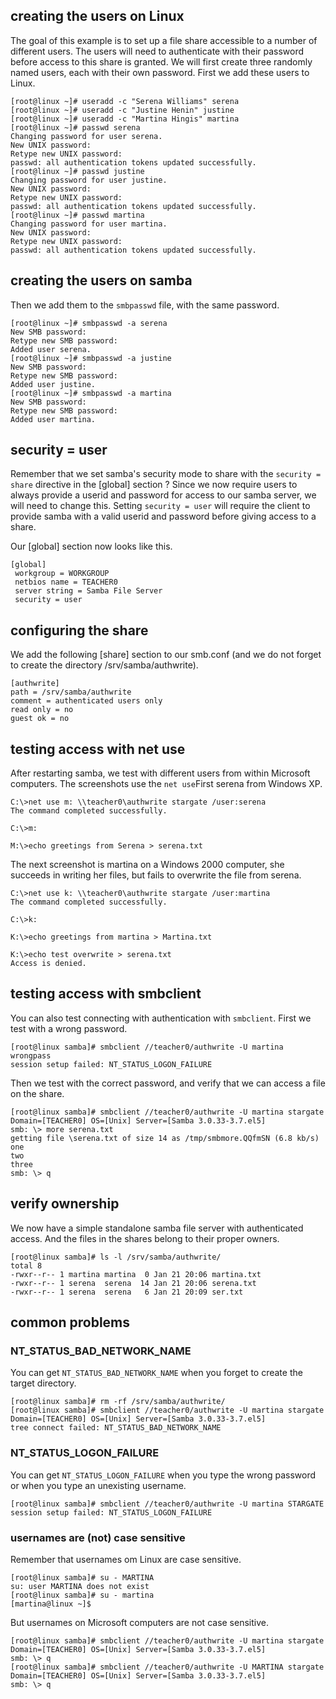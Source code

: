 ## creating the users on Linux

The goal of this example is to set up a file share accessible to a
number of different users. The users will need to authenticate with
their password before access to this share is granted. We will first
create three randomly named users, each with their own password. First
we add these users to Linux.

    [root@linux ~]# useradd -c "Serena Williams" serena
    [root@linux ~]# useradd -c "Justine Henin" justine
    [root@linux ~]# useradd -c "Martina Hingis" martina
    [root@linux ~]# passwd serena
    Changing password for user serena.
    New UNIX password: 
    Retype new UNIX password: 
    passwd: all authentication tokens updated successfully.
    [root@linux ~]# passwd justine
    Changing password for user justine.
    New UNIX password: 
    Retype new UNIX password: 
    passwd: all authentication tokens updated successfully.
    [root@linux ~]# passwd martina
    Changing password for user martina.
    New UNIX password: 
    Retype new UNIX password: 
    passwd: all authentication tokens updated successfully.
        

## creating the users on samba

Then we add them to the `smbpasswd` file, with the same
password.

    [root@linux ~]# smbpasswd -a serena
    New SMB password:
    Retype new SMB password:
    Added user serena.
    [root@linux ~]# smbpasswd -a justine
    New SMB password:
    Retype new SMB password:
    Added user justine.
    [root@linux ~]# smbpasswd -a martina
    New SMB password:
    Retype new SMB password:
    Added user martina.
            

## security = user

Remember that we set samba\'s security mode to share with the
`security = share` directive in the \[global\] section ?
Since we now require users to always provide a userid and password for
access to our samba server, we will need to change this. Setting
`security = user` will require the client to provide samba with a valid
userid and password before giving access to a share.

Our \[global\] section now looks like this.

    [global]
     workgroup = WORKGROUP
     netbios name = TEACHER0
     server string = Samba File Server
     security = user
        

## configuring the share

We add the following \[share\] section to our smb.conf (and we do not
forget to create the directory /srv/samba/authwrite).

    [authwrite]
    path = /srv/samba/authwrite
    comment = authenticated users only
    read only = no
    guest ok = no
        

## testing access with net use

After restarting samba, we test with different users from within
Microsoft computers. The screenshots use the
`net use`First serena from Windows XP.

    C:\>net use m: \\teacher0\authwrite stargate /user:serena
    The command completed successfully.

    C:\>m:

    M:\>echo greetings from Serena > serena.txt
            

The next screenshot is martina on a Windows 2000 computer, she succeeds
in writing her files, but fails to overwrite the file from serena.

    C:\>net use k: \\teacher0\authwrite stargate /user:martina
    The command completed successfully.

    C:\>k:

    K:\>echo greetings from martina > Martina.txt

    K:\>echo test overwrite > serena.txt
    Access is denied.
            

## testing access with smbclient

You can also test connecting with authentication with
`smbclient`. First we test with a wrong password.

    [root@linux samba]# smbclient //teacher0/authwrite -U martina wrongpass
    session setup failed: NT_STATUS_LOGON_FAILURE
        

Then we test with the correct password, and verify that we can access a
file on the share.

    [root@linux samba]# smbclient //teacher0/authwrite -U martina stargate
    Domain=[TEACHER0] OS=[Unix] Server=[Samba 3.0.33-3.7.el5]
    smb: \> more serena.txt 
    getting file \serena.txt of size 14 as /tmp/smbmore.QQfmSN (6.8 kb/s)
    one
    two
    three
    smb: \> q
        

## verify ownership

We now have a simple standalone samba file server with authenticated
access. And the files in the shares belong to their proper owners.

    [root@linux samba]# ls -l /srv/samba/authwrite/
    total 8
    -rwxr--r-- 1 martina martina  0 Jan 21 20:06 martina.txt
    -rwxr--r-- 1 serena  serena  14 Jan 21 20:06 serena.txt
    -rwxr--r-- 1 serena  serena   6 Jan 21 20:09 ser.txt
        

## common problems

### NT_STATUS_BAD_NETWORK_NAME

You can get `NT_STATUS_BAD_NETWORK_NAME` when you forget
to create the target directory.

    [root@linux samba]# rm -rf /srv/samba/authwrite/
    [root@linux samba]# smbclient //teacher0/authwrite -U martina stargate
    Domain=[TEACHER0] OS=[Unix] Server=[Samba 3.0.33-3.7.el5]
    tree connect failed: NT_STATUS_BAD_NETWORK_NAME
            

### NT_STATUS_LOGON_FAILURE

You can get `NT_STATUS_LOGON_FAILURE` when you type the
wrong password or when you type an unexisting username.

    [root@linux samba]# smbclient //teacher0/authwrite -U martina STARGATE
    session setup failed: NT_STATUS_LOGON_FAILURE
            

### usernames are (not) case sensitive

Remember that usernames om Linux are case sensitive.

    [root@linux samba]# su - MARTINA
    su: user MARTINA does not exist
    [root@linux samba]# su - martina
    [martina@linux ~]$ 
            

But usernames on Microsoft computers are not case sensitive.

    [root@linux samba]# smbclient //teacher0/authwrite -U martina stargate
    Domain=[TEACHER0] OS=[Unix] Server=[Samba 3.0.33-3.7.el5]
    smb: \> q
    [root@linux samba]# smbclient //teacher0/authwrite -U MARTINA stargate
    Domain=[TEACHER0] OS=[Unix] Server=[Samba 3.0.33-3.7.el5]
    smb: \> q
            

